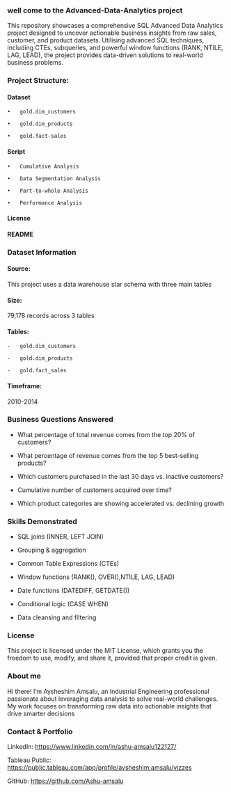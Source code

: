 
### well come to the Advanced-Data-Analytics project
This repository showcases a comprehensive SQL Advanced Data Analytics project designed to uncover actionable business insights from raw sales, customer, and product datasets. Utilising advanced SQL techniques, including CTEs, subqueries, and powerful window functions (RANK, NTILE, LAG, LEAD), the project provides data-driven solutions to real-world business problems.

### Project Structure: 
  #### Dataset
  
    •	gold.dim_customers
    
    •	gold.dim_products 
    
    •	gold.fact-sales 
    
  #### Script
  
    •	Cumulative Analysis
    
    •	Data Segmentation Analysis
    
    •	Part-to-whole Analysis
    
    •	Performance Analysis
#### License
#### README

### Dataset Information
  #### Source:  
  
  This project uses a data warehouse star schema with three main tables
  
  #### Size:  
  
  79,178 records across 3 tables
  
  #### Tables: 
  
    -	gold.dim_customers 
    
    -	gold.dim_products
    
    -	gold.fact_sales                       
  #### Timeframe: 
  
  2010-2014

### Business Questions Answered

  - What percentage of total revenue comes from the top 20% of customers?
    
  -	What percentage of revenue comes from the top 5 best-selling products?
    
  -	Which customers purchased in the last 30 days vs. inactive customers?
    
  -	Cumulative number of customers acquired over time?
  	
  -	Which product categories are showing accelerated vs. declining growth
  
### Skills Demonstrated

  - SQL joins (INNER, LEFT JOIN)
  
  - Grouping & aggregation
  
  - Common Table Expressions (CTEs)
  
  - Window functions (RANK(), OVER(),NTILE, LAG, LEAD)
  
  - Date functions (DATEDIFF, GETDATE())
  
  - Conditional logic (CASE WHEN)
  
  - Data cleansing and filtering

### License

This project is licensed under the MIT License, which grants you the freedom to use, modify, and share it, provided that proper credit is given.

### About me

Hi there! I’m Aysheshim Amsalu, an Industrial Engineering professional passionate about leveraging data analysis to solve real-world challenges. My work focuses on transforming raw data into actionable insights that drive smarter decisions

### Contact & Portfolio

LinkedIn: https://www.linkedin.com/in/ashu-amsalu122127/

Tableau Public:  https://public.tableau.com/app/profile/aysheshim.amsalu/vizzes

GitHub: https://github.com/Ashu-amsalu

